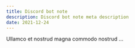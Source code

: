 ```yaml
---
title: Discord bot note
description: Discord bot note meta description
date: 2021-12-24
---
```


Ullamco et nostrud magna commodo nostrud ...
